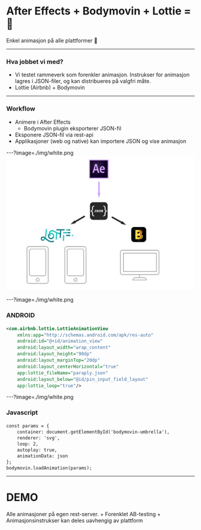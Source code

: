 # After Effects + Bodymovin + Lottie = :revolving_hearts:

Enkel animasjon på alle plattformer :revolving_hearts:

---

### Hva jobbet vi med?

- Vi testet rammeverk som forenkler animasjon. Instrukser for animasjon lagres i JSON-filer, og kan distribueres på valgfri måte.
- Lottie (Airbnb) + Bodymovin


---

### Workflow

- Animere i After Effects
    + Bodymovin plugin eksporterer JSON-fil
- Eksponere JSON-fil via rest-api
- Applikasjoner (web og native) kan importere JSON og vise animasjon


---?image=./img/white.png
![Workflow](./img/illustration.png)

---?image=./img/white.png
### ANDROID

```xml
<com.airbnb.lottie.LottieAnimationView
    xmlns:app="http://schemas.android.com/apk/res-auto"
    android:id="@+id/animation_view"
    android:layout_width="wrap_content"
    android:layout_height="90dp"
    android:layout_marginTop="20dp"
    android:layout_centerHorizontal="true"
    app:lottie_fileName="paraply.json"
    android:layout_below="@id/pin_input_field_layout"
    app:lottie_loop="true"/>
```

---?image=./img/white.png
### Javascript

```
const params = {
    container: document.getElementById('bodymovin-umbrella'),
    renderer: 'svg',
    loop: 2,
    autoplay: true,
    animationData: json
};
bodymovin.loadAnimation(params);
```


---

# DEMO

Alle animasjoner på egen rest-server.
    + Forenklet AB-testing
    + Animasjonsinstrukser kan deles uavhengig av plattform
